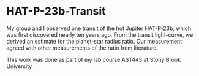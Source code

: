 # HAT-P-23b-Transit

My group and I observed one transit of the hot Jupiter HAT-P-23b, which was first discovered nearly ten years ago. From the transit light-curve, we derived an estimate for the planet-star radius ratio. Our measurement agreed with other measurements of the ratio from literature. 

This work was done as part of my lab course AST443 at Stony Brook University
